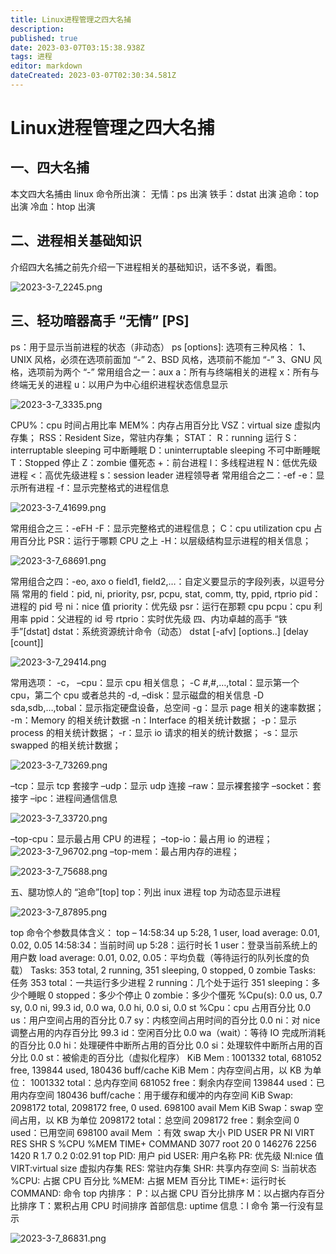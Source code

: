 ```yaml
---
title: Linux进程管理之四大名捕
description: 
published: true
date: 2023-03-07T03:15:38.938Z
tags: 进程
editor: markdown
dateCreated: 2023-03-07T02:30:34.581Z
---
```


# Linux进程管理之四大名捕
## 一、四大名捕
本文四大名捕由 linux 命令所出演：
无情：ps     出演
铁手：dstat  出演
追命：top    出演
冷血：htop   出演

## 二、进程相关基础知识
介绍四大名捕之前先介绍一下进程相关的基础知识，话不多说，看图。

![2023-3-7_2245.png](/2023-3-7_2245.png)

## 三、轻功暗器高手 “无情” [PS]
ps：用于显示当前进程的状态（非动态）
ps [options]:
选项有三种风格：
1、UNIX 风格，必须在选项前面加 “-”
2、BSD 风格，选项前不能加 “-”
3、GNU 风格，选项前为两个 “-”
常用组合之一：aux
a：所有与终端相关的进程
x：所有与终端无关的进程
u：以用户为中心组织进程状态信息显示

![2023-3-7_3335.png](/2023-3-7_3335.png)

CPU%：cpu 时间占用比率
MEM%：内存占用百分比
VSZ：virtual size 虚拟内存集；
RSS：Resident Size，常驻内存集；
STAT：
R：running 运行
S：interruptable sleeping 可中断睡眠
D：uninterruptable sleeping 不可中断睡眠
T：Stopped 停止
Z：zombie 僵死态
+：前台进程
l：多线程进程
N：低优先级进程
<：高优先级进程
s：session leader  进程领导者
常用组合之二：-ef
-e：显示所有进程
-f：显示完整格式的进程信息

![2023-3-7_41699.png](/2023-3-7_41699.png)

常用组合之三：-eFH
-F：显示完整格式的进程信息；
C：cpu utilization cpu 占用百分比
PSR：运行于哪颗 CPU 之上
-H：以层级结构显示进程的相关信息；

![2023-3-7_68691.png](/2023-3-7_68691.png)

常用组合之四：-eo, axo
o  field1, field2,…：自定义要显示的字段列表，以逗号分隔
常用的 field：pid, ni, priority, psr, pcpu, stat, comm, tty, ppid, rtprio
pid：进程的 pid 号
ni：nice 值
priority：优先级
psr：运行在那颗 cpu
pcpu：cpu 利用率
ppid：父进程的 id 号
rtprio：实时优先级
四、内功卓越的高手 “铁手”[dstat]
dstat：系统资源统计命令（动态）
dstat [-afv] [options..] [delay [count]]

![2023-3-7_29414.png](/2023-3-7_29414.png)

常用选项：
-c， –cpu：显示 cpu 相关信息；
-C #,#,…,total：显示第一个 cpu，第二个 cpu 或者总共的
-d, –disk：显示磁盘的相关信息
-D sda,sdb,…,tobal：显示指定硬盘设备，总空间
-g：显示 page 相关的速率数据；
-m：Memory 的相关统计数据
-n：Interface 的相关统计数据；
-p：显示 process 的相关统计数据；
-r：显示 io 请求的相关的统计数据；
-s：显示 swapped 的相关统计数据；

![2023-3-7_73269.png](/2023-3-7_73269.png)

–tcp：显示 tcp 套接字
–udp：显示 udp 连接
–raw：显示裸套接字
–socket：套接字
–ipc：进程间通信信息

![2023-3-7_33720.png](/2023-3-7_33720.png)

–top-cpu：显示最占用 CPU 的进程；
–top-io：最占用 io 的进程；![2023-3-7_96702.png](/2023-3-7_96702.png)
–top-mem：最占用内存的进程；

![2023-3-7_75688.png](/2023-3-7_75688.png)

五、腿功惊人的 “追命”[top]
top：列出 inux 进程
top 为动态显示进程

![2023-3-7_87895.png](/2023-3-7_87895.png)

top 命令个参数具体含义：
top – 14:58:34 up  5:28,  1 user,  load average: 0.01, 0.02, 0.05
14:58:34：当前时间
up  5:28：运行时长
1 user：登录当前系统上的用户数
load average: 0.01, 0.02, 0.05：平均负载（等待运行的队列长度的负载）
Tasks: 353 total,   2 running, 351 sleeping,   0 stopped,   0 zombie
Tasks: 任务
353 total：一共运行多少进程
2 running：几个处于运行
351 sleeping：多少个睡眠
0 stopped：多少个停止
0 zombie：多少个僵死
%Cpu(s):  0.0 us,  0.7 sy,  0.0 ni, 99.3 id,  0.0 wa,  0.0 hi,  0.0 si,  0.0 st
%Cpu：cpu 占用百分比
0.0 us：用户空间占用的百分比
0.7 sy：内核空间占用时间的百分比
0.0 ni：对 nice 调整占用的内存百分比
99.3 id：空闲百分比
0.0 wa（wait）：等待 IO 完成所消耗的百分比
0.0 hi：处理硬件中断所占用的百分比
0.0 si：处理软件中断所占用的百分比
0.0 st：被偷走的百分比（虚拟化程序）
KiB Mem :  1001332 total,   681052 free,   139844 used,   180436 buff/cache
KiB Mem：内存空间占用，以 KB 为单位：
1001332 total：总内存空间
681052 free：剩余内存空间
139844 used：已用内存空间
180436 buff/cache：用于缓存和缓冲的内存空间
KiB Swap:  2098172 total,  2098172 free,        0 used.   698100 avail Mem
KiB Swap：swap 空间占用，以 KB 为单位
2098172 total：总空间
2098172 free：剩余空间
0 used：已用空间
698100 avail Mem ：有效 swap 大小
PID USER      PR  NI    VIRT    RES    SHR S %CPU %MEM     TIME+ COMMAND
3077 root      20   0  146276   2256   1420 R  1.7  0.2   0:02.91 top
PID: 用户 pid
USER: 用户名称
PR: 优先级
NI:nice 值
VIRT:virtual size 虚拟内存集
RES: 常驻内存集
SHR: 共享内存空间
S: 当前状态
%CPU: 占据 CPU 百分比
%MEM: 占据 MEM 百分比
TIME+: 运行时长
COMMAND: 命令
top 内排序：
P：以占据 CPU 百分比排序
M：以占据内存百分比排序
T：累积占用 CPU 时间排序
首部信息:
uptime 信息：l 命令
第一行没有显示

![2023-3-7_86831.png](/2023-3-7_86831.png)

